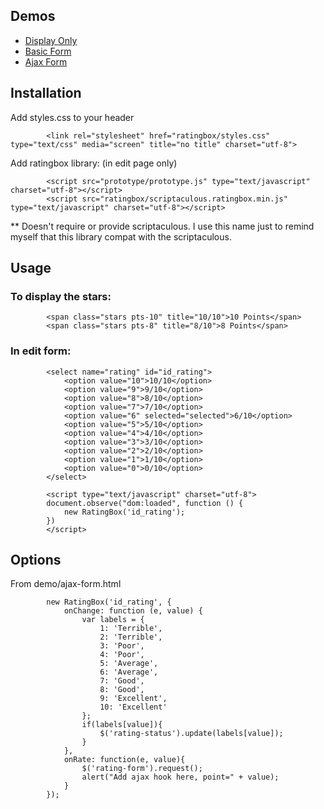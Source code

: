 ## Demos

* [Display Only](http://ssimasanti.github.com/ratingbox/display.html)
* [Basic Form](http://ssimasanti.github.com/ratingbox/basic-form.html)
* [Ajax Form](http://ssimasanti.github.com/ratingbox/ajax-form.html)

## Installation

Add styles.css to your header
			
			<link rel="stylesheet" href="ratingbox/styles.css" type="text/css" media="screen" title="no title" charset="utf-8">
			
Add ratingbox library: (in edit page only)


			<script src="prototype/prototype.js" type="text/javascript" charset="utf-8"></script>
			<script src="ratingbox/scriptaculous.ratingbox.min.js" type="text/javascript" charset="utf-8"></script>
			
			
** Doesn't require or provide scriptaculous. I use this name just to remind myself that this library compat with the scriptaculous.


## Usage

### To display the stars:

			<span class="stars pts-10" title="10/10">10 Points</span>
			<span class="stars pts-8" title="8/10">8 Points</span>

### In edit form:
			<select name="rating" id="id_rating">
				<option value="10">10/10</option>	
				<option value="9">9/10</option>	
				<option value="8">8/10</option>	
				<option value="7">7/10</option>	
				<option value="6" selected="selected">6/10</option>	
				<option value="5">5/10</option>	
				<option value="4">4/10</option>	
				<option value="3">3/10</option>	
				<option value="2">2/10</option>	
				<option value="1">1/10</option>	
				<option value="0">0/10</option>	
			</select>

			<script type="text/javascript" charset="utf-8">
			document.observe("dom:loaded", function () {
				new RatingBox('id_rating');
			})
			</script>


## Options

From demo/ajax-form.html

			new RatingBox('id_rating', {
				onChange: function (e, value) {	
					var labels = {
						1: 'Terrible', 
						2: 'Terrible', 
						3: 'Poor', 
						4: 'Poor', 
						5: 'Average', 
						6: 'Average', 
						7: 'Good', 
						8: 'Good', 
						9: 'Excellent',
						10: 'Excellent'
					};
					if(labels[value]){
						$('rating-status').update(labels[value]);
					}
				},
				onRate: function(e, value){
					$('rating-form').request();
					alert("Add ajax hook here, point=" + value);
				}
			});		


